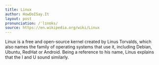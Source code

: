 ```yaml
---
title: Linux
author: HowDoISay.It
layout: post
pronunciation: /ˈlɪnʊks/
source: https://en.wikipedia.org/wiki/Linux
---
```


Linux is a free and open-source kernel created by Linus Torvalds, which also names the family of operating systems that use it, including Debian, Ubuntu, RedHat or Android. Being a reference to his name, Linus explains that the I and U sound similarly.
